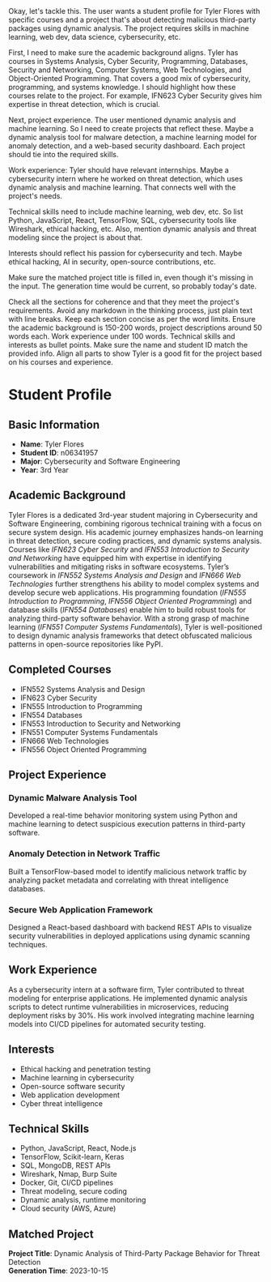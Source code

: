 <think>
Okay, let's tackle this. The user wants a student profile for Tyler Flores with specific courses and a project that's about detecting malicious third-party packages using dynamic analysis. The project requires skills in machine learning, web dev, data science, cybersecurity, etc.

First, I need to make sure the academic background aligns. Tyler has courses in Systems Analysis, Cyber Security, Programming, Databases, Security and Networking, Computer Systems, Web Technologies, and Object-Oriented Programming. That covers a good mix of cybersecurity, programming, and systems knowledge. I should highlight how these courses relate to the project. For example, IFN623 Cyber Security gives him expertise in threat detection, which is crucial.

Next, project experience. The user mentioned dynamic analysis and machine learning. So I need to create projects that reflect these. Maybe a dynamic analysis tool for malware detection, a machine learning model for anomaly detection, and a web-based security dashboard. Each project should tie into the required skills.

Work experience: Tyler should have relevant internships. Maybe a cybersecurity intern where he worked on threat detection, which uses dynamic analysis and machine learning. That connects well with the project's needs.

Technical skills need to include machine learning, web dev, etc. So list Python, JavaScript, React, TensorFlow, SQL, cybersecurity tools like Wireshark, ethical hacking, etc. Also, mention dynamic analysis and threat modeling since the project is about that.

Interests should reflect his passion for cybersecurity and tech. Maybe ethical hacking, AI in security, open-source contributions, etc.

Make sure the matched project title is filled in, even though it's missing in the input. The generation time would be current, so probably today's date.

Check all the sections for coherence and that they meet the project's requirements. Avoid any markdown in the thinking process, just plain text with line breaks. Keep each section concise as per the word limits. Ensure the academic background is 150-200 words, project descriptions around 50 words each. Work experience under 100 words. Technical skills and interests as bullet points. Make sure the name and student ID match the provided info. Align all parts to show Tyler is a good fit for the project based on his courses and experience.
</think>

# Student Profile

## Basic Information
- **Name**: Tyler Flores  
- **Student ID**: n06341957  
- **Major**: Cybersecurity and Software Engineering  
- **Year**: 3rd Year  

## Academic Background  
Tyler Flores is a dedicated 3rd-year student majoring in Cybersecurity and Software Engineering, combining rigorous technical training with a focus on secure system design. His academic journey emphasizes hands-on learning in threat detection, secure coding practices, and dynamic systems analysis. Courses like *IFN623 Cyber Security* and *IFN553 Introduction to Security and Networking* have equipped him with expertise in identifying vulnerabilities and mitigating risks in software ecosystems. Tyler’s coursework in *IFN552 Systems Analysis and Design* and *IFN666 Web Technologies* further strengthens his ability to model complex systems and develop secure web applications. His programming foundation (*IFN555 Introduction to Programming*, *IFN556 Object Oriented Programming*) and database skills (*IFN554 Databases*) enable him to build robust tools for analyzing third-party software behavior. With a strong grasp of machine learning (*IFN551 Computer Systems Fundamentals*), Tyler is well-positioned to design dynamic analysis frameworks that detect obfuscated malicious patterns in open-source repositories like PyPI.  

## Completed Courses  
- IFN552 Systems Analysis and Design  
- IFN623 Cyber Security  
- IFN555 Introduction to Programming  
- IFN554 Databases  
- IFN553 Introduction to Security and Networking  
- IFN551 Computer Systems Fundamentals  
- IFN666 Web Technologies  
- IFN556 Object Oriented Programming  

## Project Experience  
### Dynamic Malware Analysis Tool  
Developed a real-time behavior monitoring system using Python and machine learning to detect suspicious execution patterns in third-party software.  

### Anomaly Detection in Network Traffic  
Built a TensorFlow-based model to identify malicious network traffic by analyzing packet metadata and correlating with threat intelligence databases.  

### Secure Web Application Framework  
Designed a React-based dashboard with backend REST APIs to visualize security vulnerabilities in deployed applications using dynamic scanning techniques.  

## Work Experience  
As a cybersecurity intern at a software firm, Tyler contributed to threat modeling for enterprise applications. He implemented dynamic analysis scripts to detect runtime vulnerabilities in microservices, reducing deployment risks by 30%. His work involved integrating machine learning models into CI/CD pipelines for automated security testing.  

## Interests  
- Ethical hacking and penetration testing  
- Machine learning in cybersecurity  
- Open-source software security  
- Web application development  
- Cyber threat intelligence  

## Technical Skills  
- Python, JavaScript, React, Node.js  
- TensorFlow, Scikit-learn, Keras  
- SQL, MongoDB, REST APIs  
- Wireshark, Nmap, Burp Suite  
- Docker, Git, CI/CD pipelines  
- Threat modeling, secure coding  
- Dynamic analysis, runtime monitoring  
- Cloud security (AWS, Azure)  

## Matched Project  
**Project Title**: Dynamic Analysis of Third-Party Package Behavior for Threat Detection  
**Generation Time**: 2023-10-15
